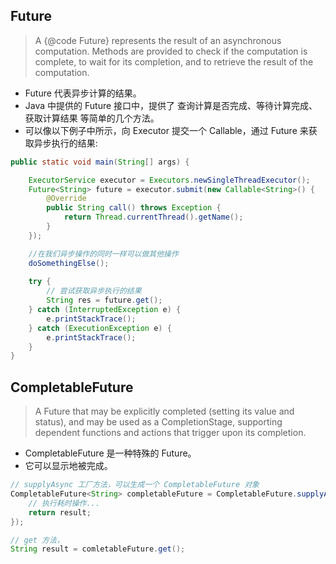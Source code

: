 

## Future

> A {@code Future} represents the result of an asynchronous computation.  Methods are provided to check if the computation is complete, to wait for its completion, and to retrieve the result of the computation.

- Future 代表异步计算的结果。
- Java 中提供的 Future 接口中，提供了 查询计算是否完成、等待计算完成、获取计算结果 等简单的几个方法。
- 可以像以下例子中所示，向 Executor 提交一个 Callable，通过 Future 来获取异步执行的结果:

```java
public static void main(String[] args) {

    ExecutorService executor = Executors.newSingleThreadExecutor();
    Future<String> future = executor.submit(new Callable<String>() {
        @Override
        public String call() throws Exception {
            return Thread.currentThread().getName();
        }
    });

    //在我们异步操作的同时一样可以做其他操作
    doSomethingElse();
    
    try {
        // 尝试获取异步执行的结果
        String res = future.get();
    } catch (InterruptedException e) {
        e.printStackTrace();
    } catch (ExecutionException e) {
        e.printStackTrace();
    }
}
```

## CompletableFuture

> A Future that may be explicitly completed (setting its value and status), and may be used as a CompletionStage, supporting dependent functions and actions that trigger upon its completion.

- CompletableFuture 是一种特殊的 Future。
- 它可以显示地被完成。


```java
// supplyAsync 工厂方法，可以生成一个 CompletableFuture 对象
CompletableFuture<String> completableFuture = CompletableFuture.supplyAsync(() ->{
    // 执行耗时操作...
    return result;
});

// get 方法，
String result = comletableFuture.get();
```